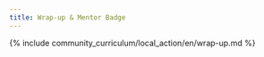 ```yaml
---
title: Wrap-up & Mentor Badge 
---
```


{% include community_curriculum/local_action/en/wrap-up.md %}
